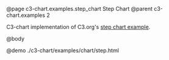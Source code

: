 @page c3-chart.examples.step_chart Step Chart
@parent c3-chart.examples 2

C3-chart implementation of C3.org's [step chart example](http://c3js.org/samples/chart_step.html).

@body

@demo ./c3-chart/examples/chart/step.html